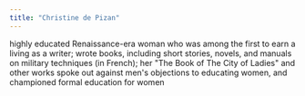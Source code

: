 ```yaml
---
title: "Christine de Pizan"
---
```

highly educated Renaissance-era woman who was among the first to earn a living as a writer; wrote books, including short stories, novels, and manuals on military techniques (in French); her &quot;The Book of The City of Ladies&quot; and other works spoke out against men's objections to educating women, and championed formal education for women

